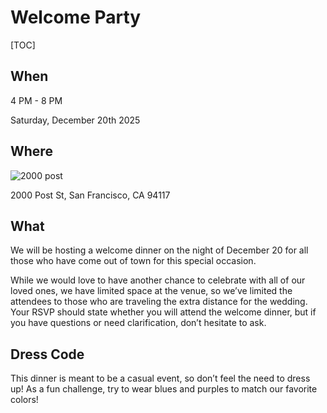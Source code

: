 # Welcome Party

[TOC]

## When

4 PM - 8 PM

Saturday, December 20th 2025

## Where

![2000 post](https://images1.apartments.com/i2/e0Wr9F5lljlgKKbK2Jjm0rbadLkg0O_7p6pKxK-GtNQ/111/2000-post-san-francisco-ca-building-photo.jpg)

2000 Post St, San Francisco, CA 94117

## What

We will be hosting a welcome dinner on the night of December 20 for all those who have come out of town for this special occasion.

While we would love to have another chance to celebrate with all of our loved ones, we have limited space at the venue, so we’ve limited the attendees to those who are traveling the extra distance for the wedding. Your RSVP should state whether you will attend the welcome dinner, but if you have questions or need clarification, don’t hesitate to ask. 

## Dress Code

This dinner is meant to be a casual event, so don’t feel the need to dress up! As a fun challenge, try to wear blues and purples to match our favorite colors!